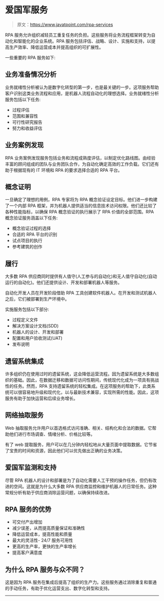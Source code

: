 # 爱国军服务

> 原文：<https://www.javatpoint.com/rpa-services>

RPA 服务允许组织减轻员工重复任务的负担。这些服务将业务流程框架转变为自动化和智能化的企业系统。RPA 服务包括评估、战略、设计、实施和支持，以提高生产效率、降低运营成本并提高组织的可扩展性。

一些重要的 RPA 服务如下:

## 业务准备情况分析

业务就绪性分析被认为是数字化转型的第一步，也是最关键的一步。这项服务帮助客户识别这类业务流程和应用，是机器人流程自动化的理想选择。业务就绪性分析服务包括以下任务:

*   过程评估
*   范围和兼容性
*   可行性研究报告
*   努力和收益评估

## 业务案例发现

RPA 业务案例发现服务包括业务和流程成熟度评估，以制定优化路线图。由经验丰富的顾问组成的团队与业务团队合作，为自动化确定高效的工作负载。它们还有助于根据现有的 IT 环境和 RPA 的要求选择合适的 RPA 平台。

## 概念证明

一旦确定了理想的用例，RPA 专家将为 RPA 概念验证设定目标。他们进一步构建了一个内部 RPA 框架，并为机器人提供适当的信息技术访问权限。他们还比较了各种性能指标，以确保 RPA 概念验证的执行展示了 RPA 价值的全部范围。RPA 概念验证服务涵盖以下任务:

*   概念验证过程的选择
*   合适的 RPA 平台的识别
*   试点项目的执行
*   参考建筑的创作

## 履行

大多数 RPA 供应商同时提供有人值守(人工参与的自动化)和无人值守自动化(自动运行的自动化)。他们还提供设计、开发和部署机器人等服务。

自动化开发人员在开发阶段借助 RPA 工具创建软件机器人。在开发和测试机器人之后，它们被部署到生产环境中。

实施服务包括以下部分:

*   过程定义文件
*   解决方案设计文档(SDD)
*   机器人的设计、开发和部署
*   配置和用户验收测试(UAT)
*   发布说明

## 遗留系统集成

许多组织仍在使用过时的遗留系统，这会降低运营流程。因为遗留系统是大多数组织的基础。因此，在数据迁移和数据可访问性期间，传统现代化成为一项具有挑战性的任务。然而，RPA 支持遗留系统的轻松集成。在这项服务的帮助下，此类系统可以很容易地升级和现代化，以与最新技术兼容，实现所需的性能。因此，这项服务有助于加快运营和后续业务增长。

## 网络抽取服务

Web 抽取服务允许用户以首选格式访问准确、相关、结构化和合法的数据。它帮助他们进行市场调查、情绪分析、价格比较等。

有了 web 提取服务，用户可以在几分钟内轻松地从大量页面中提取数据。它节省了宝贵的时间和资源，因此他们可以优先做出正确的业务决策。

## 爱国军监测和支持

尽管 RPA 机器人的设计和部署是为了自动化需要人工干预的操作任务，但仍有改进的空间。这就是为什么大多数 RPA 供应商监控和维护机器人的日常任务。这种常规分析有助于供应商消除运营问题，以确保持续改进。

## RPA 服务的优势

*   可交付产出增加
*   减少误差，从而提高质量保证和准确性
*   降低运营成本，提高性能和质量
*   最大的灵活性- 24/7 服务可用性
*   更高的生产率，更快的生产率增长
*   提高客户满意度

## 为什么 RPA 服务与众不同？

这是因为 RPA 服务在集成后提高了组织的生产力。这些服务通过消除重复和普通的手动任务，有助于优化运营支出、数字化转型和支持。

* * *